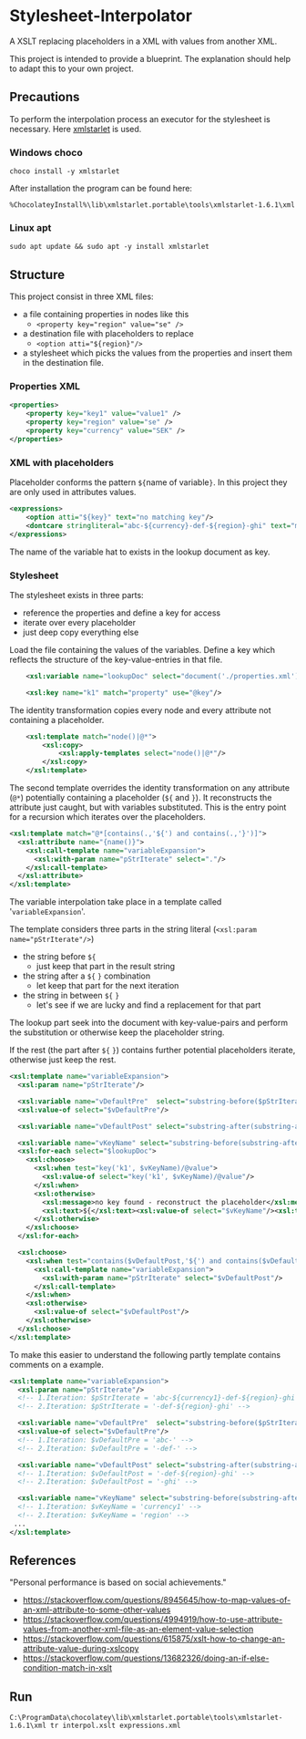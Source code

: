 # Stylesheet-Interpolator
A XSLT replacing placeholders in a XML with values from another XML.

This project is intended to provide a blueprint.
The explanation should help to adapt this to
your own project.

## Precautions

To perform the interpolation process an executor for the stylesheet is necessary.
Here [xmlstarlet](https://xmlstar.sourceforge.net/)
is used.

### Windows choco

```shell
choco install -y xmlstarlet
```

After installation the program can be found here:
```
%ChocolateyInstall%\lib\xmlstarlet.portable\tools\xmlstarlet-1.6.1\xml
```
### Linux apt

```shell
sudo apt update && sudo apt -y install xmlstarlet
```
## Structure

This project consist in three XML files:
* a file containing properties in nodes like this
  * `<property key="region" value="se" />` 
* a destination file with placeholders to replace
  * `<option atti="${region}"/>`
* a stylesheet which picks the values from the properties and insert them in the destination file.

### Properties XML

```xml
<properties>
    <property key="key1" value="value1" />
    <property key="region" value="se" />
    <property key="currency" value="SEK" />
</properties>
```
### XML with placeholders

Placeholder conforms the pattern `${`name of variable`}`. In this project they are only used in attributes values.
```xml
<expressions>
    <option atti="${key}" text="no matching key"/>
    <dontcare stringliteral="abc-${currency}-def-${region}-ghi" text="multiple variable substitution"/>
</expressions>
```
The name of the variable hat to exists in the lookup document as key. 
### Stylesheet

The stylesheet exists in three parts:
* reference the properties and define a key for access
* iterate over every placeholder
* just deep copy everything else

Load the file containing the values of the variables.
Define a key which reflects the structure of the key-value-entries in that file.
```xml
    <xsl:variable name="lookupDoc" select="document('./properties.xml')"/>
```
```xml
    <xsl:key name="k1" match="property" use="@key"/>
```

The identity transformation copies every node and every attribute not containing a placeholder.
```xml
    <xsl:template match="node()|@*">
        <xsl:copy>
            <xsl:apply-templates select="node()|@*"/>
        </xsl:copy>
    </xsl:template>
```

The second template overrides the identity transformation on any attribute (`@*`) potentially containing a placeholder (`${` and `}`).
It reconstructs the attribute just caught, but with variables substituted.
This is the entry point for a recursion which iterates over the placeholders.
```xml
<xsl:template match="@*[contains(.,'${') and contains(.,'}')]">
  <xsl:attribute name="{name()}">
    <xsl:call-template name="variableExpansion">
      <xsl:with-param name="pStrIterate" select="."/>
    </xsl:call-template>
  </xsl:attribute>
</xsl:template>
```

The variable interpolation take place in a template called '`variableExpansion`'.

The template considers three parts in the string literal (`<xsl:param name="pStrIterate"/>`)
* the string before `${`
  * just keep that part in the result string
* the string after a `${` `}` combination
  * let keep that part for the next iteration
* the string in between `${` `}`
  * let's see if we are lucky and find a replacement for that part

The lookup part seek into the document with key-value-pairs and perform the substitution or otherwise keep the placeholder string.

If the rest (the part after `${` `}`) contains further potential placeholders iterate, otherwise just keep the rest.
```xml
<xsl:template name="variableExpansion">
  <xsl:param name="pStrIterate"/>

  <xsl:variable name="vDefaultPre"  select="substring-before($pStrIterate,'${')"/>
  <xsl:value-of select="$vDefaultPre"/>

  <xsl:variable name="vDefaultPost" select="substring-after(substring-after($pStrIterate,'${'),'}')"/>

  <xsl:variable name="vKeyName" select="substring-before(substring-after($pStrIterate,'${'),'}')"/>
  <xsl:for-each select="$lookupDoc">
    <xsl:choose>
      <xsl:when test="key('k1', $vKeyName)/@value">
        <xsl:value-of select="key('k1', $vKeyName)/@value"/>
      </xsl:when>
      <xsl:otherwise>
        <xsl:message>no key found - reconstruct the placeholder</xsl:message>
        <xsl:text>${</xsl:text><xsl:value-of select="$vKeyName"/><xsl:text>}</xsl:text>
      </xsl:otherwise>
    </xsl:choose>
  </xsl:for-each>

  <xsl:choose>
    <xsl:when test="contains($vDefaultPost,'${') and contains($vDefaultPost,'}')">
      <xsl:call-template name="variableExpansion">
        <xsl:with-param name="pStrIterate" select="$vDefaultPost"/>
      </xsl:call-template>
    </xsl:when>
    <xsl:otherwise>
      <xsl:value-of select="$vDefaultPost"/>
    </xsl:otherwise>
  </xsl:choose>
</xsl:template>
```

To make this easier to understand the following partly template contains comments on a example.
```xml
<xsl:template name="variableExpansion">
  <xsl:param name="pStrIterate"/>
  <!-- 1.Iteration: $pStrIterate = 'abc-${currency1}-def-${region}-ghi' -->
  <!-- 2.Iteration: $pStrIterate = '-def-${region}-ghi' -->

  <xsl:variable name="vDefaultPre"  select="substring-before($pStrIterate,'${')"/>
  <xsl:value-of select="$vDefaultPre"/>
  <!-- 1.Iteration: $vDefaultPre = 'abc-' -->
  <!-- 2.Iteration: $vDefaultPre = '-def-' -->

  <xsl:variable name="vDefaultPost" select="substring-after(substring-after($pStrIterate,'${'),'}')"/>
  <!-- 1.Iteration: $vDefaultPost = '-def-${region}-ghi' -->
  <!-- 2.Iteration: $vDefaultPost = '-ghi' -->

  <xsl:variable name="vKeyName" select="substring-before(substring-after($pStrIterate,'${'),'}')"/>
  <!-- 1.Iteration: $vKeyName = 'currency1' -->
  <!-- 2.Iteration: $vKeyName = 'region' -->
 ...
</xsl:template>
```
## References

"Personal performance is based on social achievements."

- https://stackoverflow.com/questions/8945645/how-to-map-values-of-an-xml-attribute-to-some-other-values 
- https://stackoverflow.com/questions/4994919/how-to-use-attribute-values-from-another-xml-file-as-an-element-value-selection 
- https://stackoverflow.com/questions/615875/xslt-how-to-change-an-attribute-value-during-xslcopy
- https://stackoverflow.com/questions/13682326/doing-an-if-else-condition-match-in-xslt


## Run

`
C:\ProgramData\chocolatey\lib\xmlstarlet.portable\tools\xmlstarlet-1.6.1\xml tr interpol.xslt expressions.xml
`